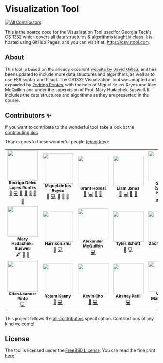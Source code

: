 # Visualization Tool

<!-- ALL-CONTRIBUTORS-BADGE:START - Do not remove or modify this section -->

[![All Contributors](https://img.shields.io/badge/all_contributors-15-orange.svg?style=flat-square)](#contributors-)

<!-- ALL-CONTRIBUTORS-BADGE:END -->

This is the source code for the Visualization Tool used for Georgia Tech's CS 1332 which covers all data structures & algorithms taught in class. It is hosted using GitHub Pages, and you can visit it at: https://csvistool.com.

## About

This tool is based on the already excellent [website by David Galles](https://www.cs.usfca.edu/~galles/visualization), and has been updated to include more data structures and algorithms, as well as to use ES6 syntax and React.
The CS1332 Visualization Tool was adapted and expanded by [Rodrigo Pontes](https://rodrigodlpontes.github.io/website/), with the help of Miguel de los Reyes and Alex McQuilkin and under the supervision of Prof. Mary Hudachek-Buswell. It includes the data structures and algorithms as they are presented in the course.

## Contributors ✨

If you want to contribute to this wonderful tool, take a look at the [contributing doc](CONTRIBUTING.md)

Thanks goes to these wonderful people ([emoji key](https://allcontributors.org/docs/en/emoji-key)):

<!-- ALL-CONTRIBUTORS-LIST:START - Do not remove or modify this section -->
<!-- prettier-ignore-start -->
<!-- markdownlint-disable -->
<table align="center">
  <tr>
    <td align="center"><a href="https://github.com/RodrigoDLPontes"><img src="https://avatars.githubusercontent.com/u/11012066?v=4?s=100" width="100px;" alt=""/><br /><sub><b>Rodrigo Deleu Lopes Pontes</b></sub></a><br /><a href="https://github.com/RodrigoDLPontes/visualization-tool/issues?q=author%3ARodrigoDLPontes" title="Bug reports">🐛</a> <a href="https://github.com/RodrigoDLPontes/visualization-tool/commits?author=RodrigoDLPontes" title="Code">💻</a> <a href="#design-RodrigoDLPontes" title="Design">🎨</a> <a href="#ideas-RodrigoDLPontes" title="Ideas, Planning, & Feedback">🤔</a> <a href="#maintenance-RodrigoDLPontes" title="Maintenance">🚧</a> <a href="#question-RodrigoDLPontes" title="Answering Questions">💬</a> <a href="https://github.com/RodrigoDLPontes/visualization-tool/pulls?q=is%3Apr+reviewed-by%3ARodrigoDLPontes" title="Reviewed Pull Requests">👀</a></td>
    <td align="center"><a href="https://github.com/migueldlr"><img src="https://avatars.githubusercontent.com/u/8410924?v=4?s=100" width="100px;" alt=""/><br /><sub><b>Miguel de los Reyes</b></sub></a><br /><a href="https://github.com/RodrigoDLPontes/visualization-tool/issues?q=author%3Amigueldlr" title="Bug reports">🐛</a> <a href="https://github.com/RodrigoDLPontes/visualization-tool/commits?author=migueldlr" title="Code">💻</a> <a href="#ideas-migueldlr" title="Ideas, Planning, & Feedback">🤔</a> <a href="#maintenance-migueldlr" title="Maintenance">🚧</a> <a href="https://github.com/RodrigoDLPontes/visualization-tool/pulls?q=is%3Apr+reviewed-by%3Amigueldlr" title="Reviewed Pull Requests">👀</a></td>
    <td align="center"><a href="https://github.com/grant-hollosi"><img src="https://avatars.githubusercontent.com/u/64664063?v=4?s=100" width="100px;" alt=""/><br /><sub><b>Grant Hollosi</b></sub></a><br /><a href="https://github.com/RodrigoDLPontes/visualization-tool/issues?q=author%3Agrant-hollosi" title="Bug reports">🐛</a> <a href="https://github.com/RodrigoDLPontes/visualization-tool/commits?author=grant-hollosi" title="Code">💻</a> <a href="#maintenance-grant-hollosi" title="Maintenance">🚧</a> <a href="https://github.com/RodrigoDLPontes/visualization-tool/pulls?q=is%3Apr+reviewed-by%3Agrant-hollosi" title="Reviewed Pull Requests">👀</a></td>
    <td align="center"><a href="https://github.com/ljones315"><img src="https://avatars.githubusercontent.com/u/67525591?v=4?s=100" width="100px;" alt=""/><br /><sub><b>Liam Jones</b></sub></a><br /><a href="https://github.com/RodrigoDLPontes/visualization-tool/issues?q=author%3Aljones315" title="Bug reports">🐛</a> <a href="https://github.com/RodrigoDLPontes/visualization-tool/commits?author=ljones315" title="Code">💻</a> <a href="#maintenance-liam-jones" title="Maintenance">🚧</a> <a href="https://github.com/RodrigoDLPontes/visualization-tool/pulls?q=is%3Apr+reviewed-by%3Aljones315" title="Reviewed Pull Requests">👀</a></td>
    <td align="center"><a href="https://github.com/skapoor68"><img src="https://avatars.githubusercontent.com/u/96704494?v=4?s=100" width="100px;" alt=""/><br /><sub><b>Sameer (Sammy) Kapoor</b></sub></a><br /><a href="https://github.com/RodrigoDLPontes/visualization-tool/commits?author=skapoor68" title="Code">💻</a> <a title="https://github.com/RodrigoDLPontes/visualization-tool#design-skapoor68">🎨</a><a href="https://github.com/RodrigoDLPontes/visualization-tool/issues?q=author%3Askapoor68" title="Bug reports">🐛</a><a href="https://github.com/RodrigoDLPontes/visualization-tool/pulls?q=is%3Apr+reviewed-by%3Askapoor68" title="Reviewed Pull Requests">👀</a> </td>
    </tr>
    <tr>
    <td align="center"><a href="https://github.com/mhb6"><img src="https://avatars.githubusercontent.com/u/24942852?v=4?s=100" width="100px;" alt=""/><br /><sub><b>Mary Hudachek-Buswell</b></sub></a><br /><a href="#content-mhb6" title="Content">🖋</a> <a href="#design-mhb6" title="Design">🎨</a> <a href="#ideas-mhb6" title="Ideas, Planning, & Feedback">🤔</a></td>
    <td align="center"><a href="https://github.com/hzhu359"><img src="https://avatars.githubusercontent.com/u/54654449?v=4?s=100" width="100px;" alt=""/><br /><sub><b>Harrison Zhu</b></sub></a><br /><a href="https://github.com/RodrigoDLPontes/visualization-tool/issues?q=author%3Ahzhu359" title="Bug reports">🐛</a> <a href="https://github.com/RodrigoDLPontes/visualization-tool/commits?author=hzhu359" title="Code">💻</a></td>
    <td align="center"><a href="https://github.com/alexmcq99"><img src="https://avatars.githubusercontent.com/u/32752657?v=4?s=100" width="100px;" alt=""/><br /><sub><b>Alexander McQuilkin</b></sub></a><br /><a href="https://github.com/RodrigoDLPontes/visualization-tool/commits?author=alexmcq99" title="Code">💻</a></td>
    <td align="center"><a href="https://github.com/tylrshot"><img src="https://avatars.githubusercontent.com/u/38059576?v=4?s=100" width="100px;" alt=""/><br /><sub><b>Tyler Schott</b></sub></a><br /><a href="https://github.com/RodrigoDLPontes/visualization-tool/issues?q=author%3Atylrshot" title="Bug reports">🐛</a> <a href="https://github.com/RodrigoDLPontes/visualization-tool/commits?author=tylrshot" title="Code">💻</a></td>
    <td align="center"><a href="https://github.com/zminot"><img src="https://avatars.githubusercontent.com/u/43081846?v=4?s=100" width="100px;" alt=""/><br /><sub><b>Zachary Minot</b></sub></a><br /><a href="https://github.com/RodrigoDLPontes/visualization-tool/commits?author=zminot" title="Code">💻</a></td>
    </tr>
    <tr>
    <td align="center"><a href="https://github.com/1ntEgr8"><img src="https://avatars.githubusercontent.com/u/40111357?v=4?s=100" width="100px;" alt=""/><br /><sub><b>Elton Leander Pinto</b></sub></a><br /><a href="https://github.com/RodrigoDLPontes/visualization-tool/commits?author=1ntEgr8" title="Code">💻</a></td>
    <td align="center"><a href="https://github.com/yotam-k"><img src="https://avatars.githubusercontent.com/u/31946987?v=4?s=100" width="100px;" alt=""/><br /><sub><b>Yotam Kanny</b></sub></a><br /><a href="https://github.com/RodrigoDLPontes/visualization-tool/issues?q=author%3Ayotam-k" title="Bug reports">🐛</a> <a href="https://github.com/RodrigoDLPontes/visualization-tool/commits?author=yotam-k" title="Code">💻</a></td>
    <td align="center"><a href="https://github.com/ohcnivek"><img src="https://avatars.githubusercontent.com/u/64056046?v=4?s=100" width="100px;" alt=""/><br /><sub><b>Kevin Cho</b></sub></a><br /><a href="https://github.com/RodrigoDLPontes/visualization-tool/issues?q=author%3Aohcnivek" title="Bug reports">🐛</a> <a href="https://github.com/RodrigoDLPontes/visualization-tool/commits?author=ohcnivek" title="Code">💻</a></td>
    <td align="center"><a href="https://github.com/akoap"><img src="https://avatars.githubusercontent.com/u/35209362?v=4" width="100px;" alt=""/><br /><sub><b>Akshay Patil</b></sub></a><br /><a href="https://github.com/RodrigoDLPontes/visualization-tool/commits?author=akoap" title="Code">💻</a></td>
    <td align="center"><a href="https://github.com/vidushiMaheshwari"><img src="https://avatars.githubusercontent.com/u/92058859?v=4" width="100px;" alt=""/><br /><sub><b>Vidushi Maheshwari</b></sub></a><br /><a href="https://github.com/RodrigoDLPontes/visualization-tool/issues?q=author%3AvidushiMaheshwari" title="Bug reports">🐛</a> <a href="https://github.com/RodrigoDLPontes/visualization-tool/commits?author=vidushiMaheshwari" title="Code">💻</a></td>
    <td align="center"><a href="https://github.com/ShmulTomer"><img src="https://avatars.githubusercontent.com/u/45541706?v=4" width="100px;" alt=""/><br /><sub><b>Tomer Shmul</b></sub></a><br /> <a href="https://github.com/RodrigoDLPontes/visualization-tool/commits?author=shmultomer" title="Code">💻</a></td>
  </tr>
</table>

<!-- markdownlint-restore -->
<!-- prettier-ignore-end -->

<!-- ALL-CONTRIBUTORS-LIST:END -->

This project follows the [all-contributors](https://github.com/all-contributors/all-contributors) specification. Contributions of any kind welcome!

## License

The tool is licensed under the [FreeBSD License](<https://en.wikipedia.org/wiki/BSD_licenses#2-clause_license_(%22Simplified_BSD_License%22_or_%22FreeBSD_License%22)>). You can read the fine print [here](https://github.com/RodrigoDLPontes/visualization-tool/blob/master/LICENSE.md).
